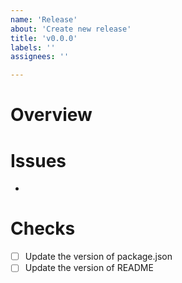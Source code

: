 ```yaml
---
name: 'Release'
about: 'Create new release'
title: 'v0.0.0'
labels: ''
assignees: ''

---
```


# Overview

# Issues
- 

# Checks
- [ ] Update the version of package.json
- [ ] Update the version of README
